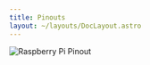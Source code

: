 ```yaml
---
title: Pinouts
layout: ~/layouts/DocLayout.astro
---
```


![Raspberry Pi Pinout](/images/tutiles/raspberry-pi.png)
